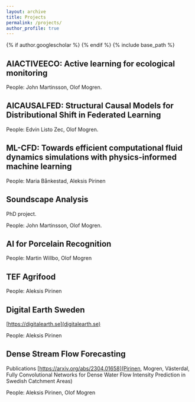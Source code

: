 ```yaml
---
layout: archive
title: Projects
permalink: /projects/
author_profile: true
---
```

{% if author.googlescholar %}
{% endif %}
{% include base_path %}

## AIACTIVEECO: Active learning for ecological monitoring

People: John Martinsson, Olof Mogren.

## AICAUSALFED: Structural Causal Models for Distributional Shift in Federated Learning

People: Edvin Listo Zec, Olof Mogren.

## ML-CFD: Towards efficient computational fluid dynamics simulations with physics-informed machine learning

People: Maria Bånkestad, Aleksis Pirinen

## Soundscape Analysis

PhD project.

People: John Martinsson, Olof Mogren.

## AI for Porcelain Recognition

People: Martin Willbo, Olof Mogren

## TEF Agrifood

People: Aleksis Pirinen

## Digital Earth Sweden

[https://digitalearth.se](digitalearth.se)

People: Aleksis Pirinen

## Dense Stream Flow Forecasting

Publications [https://arxiv.org/abs/2304.01658](Pirinen, Mogren, Västerdal, Fully Convolutional Networks for Dense Water Flow Intensity Prediction in Swedish Catchment Areas)

People: Aleksis Pirinen, Olof Mogren

